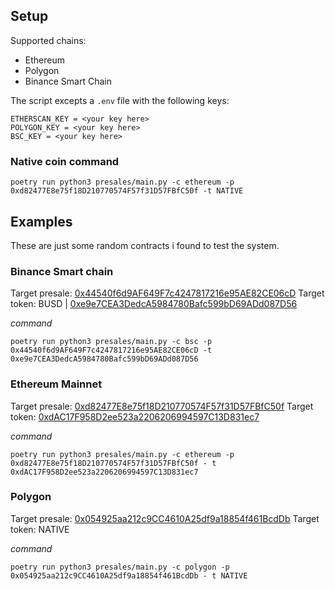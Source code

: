 ## Setup
Supported chains: 
- Ethereum
- Polygon
- Binance Smart Chain

The script excepts a ``.env`` file with the following keys:

```
ETHERSCAN_KEY = <your key here>
POLYGON_KEY = <your key here>
BSC_KEY = <your key here>
```
### Native coin command

```
poetry run python3 presales/main.py -c ethereum -p 0xd82477E8e75f18D210770574F57f31D57FBfC50f -t NATIVE
```

## Examples
These are just some random contracts i found to test the system.

### Binance Smart chain

Target presale: [0x44540f6d9AF649F7c4247817216e95AE82CE06cD](https://bscscan.com/address/0x44540f6d9af649f7c4247817216e95ae82ce06cd#readContract)
Target token: BUSD | [0xe9e7CEA3DedcA5984780Bafc599bD69ADd087D56](https://bscscan.com/address/0xe9e7cea3dedca5984780bafc599bd69add087d56)

*command*
```
poetry run python3 presales/main.py -c bsc -p 0x44540f6d9AF649F7c4247817216e95AE82CE06cD -t 0xe9e7CEA3DedcA5984780Bafc599bD69ADd087D56
```


### Ethereum Mainnet

Target presale: [0xd82477E8e75f18D210770574F57f31D57FBfC50f](https://etherscan.io/address/0xd82477e8e75f18d210770574f57f31d57fbfc50f)
Target token: [0xdAC17F958D2ee523a2206206994597C13D831ec7](https://etherscan.io/address/0xdAC17F958D2ee523a2206206994597C13D831ec7)

*command*
```
poetry run python3 presales/main.py -c ethereum -p 0xd82477E8e75f18D210770574F57f31D57FBfC50f - t 0xdAC17F958D2ee523a2206206994597C13D831ec7
```

### Polygon

Target presale: [0x054925aa212c9CC4610A25df9a18854f461BcdDb](https://polygonscan.com/address/0x054925aa212c9CC4610A25df9a18854f461BcdDb#code)
Target token: NATIVE

*command*
```
poetry run python3 presales/main.py -c polygon -p 0x054925aa212c9CC4610A25df9a18854f461BcdDb - t NATIVE
```

